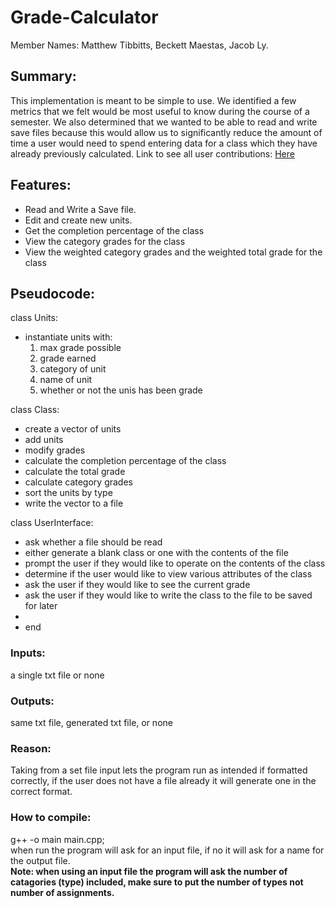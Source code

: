 # Grade-Calculator
Member Names: Matthew Tibbitts, Beckett Maestas, Jacob Ly.

## Summary:
This implementation is meant to be simple to use. We identified a few metrics that we felt would be most useful to know during the course of a semester.
We also determined that we wanted to be able to read and write save files because this would allow us to significantly reduce the amount of time a user would
need to spend entering data for a class which they have already previously calculated. Link to see all user contributions: <a href= "https://github.com/mitibbitts/Grade-Calculator/commits/main"> Here </a> 

## Features: 
- Read and Write a Save file. 
- Edit and create new units.
- Get the completion percentage of the class
- View the category grades for the class
- View the weighted category grades and the weighted total grade for the class

## Pseudocode:
class Units:
 - instantiate units with:
    1. max grade possible
    2. grade earned
    3. category of unit
    4. name of unit
    5. whether or not the unis has been grade

class Class:
 -  create a vector of units
 -  add units
 -  modify grades
 -  calculate the completion percentage of the class
 -  calculate the total grade
 -  calculate category grades
 -  sort the units by type
 -  write the vector to a file


class UserInterface:
-  ask whether a file should be read
-  either generate a blank class or one with the contents of the file
-  prompt the user if they would like to operate on the contents of the class
-  determine if the user would like to view various attributes of the class
-  ask the user if they would like to see the current grade
-  ask the user if they would like to write the class to the file to be saved for later
-  
-  end

  ### Inputs: 
  a single txt file or none
  ### Outputs: 
  same txt file, generated txt file, or none
  ### Reason: 
  Taking from a set file input lets the program run as intended if formatted correctly, if the user does not have a file already it will generate one in the correct format.

### How to compile: 
g++ -o main main.cpp; <br> when run the program will ask for an input file, if no it will ask for a name for the output file. <br> <strong>Note: when using an input file the program will ask the number of catagories (type) included, make sure to put the number of types not number of assignments. </strong>

